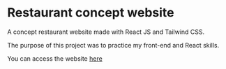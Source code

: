 # Restaurant concept website

A concept restaurant website made with React JS and Tailwind CSS.

The purpose of this project was to practice my front-end and React skills. 

You can access the website [here](https://restaurant-concept.netlify.app/)
